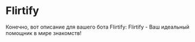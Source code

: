 # Flirtify
 Конечно, вот описание для вашего бота Flirtify:  Flirtify - Ваш идеальный помощник в мире знакомств!
